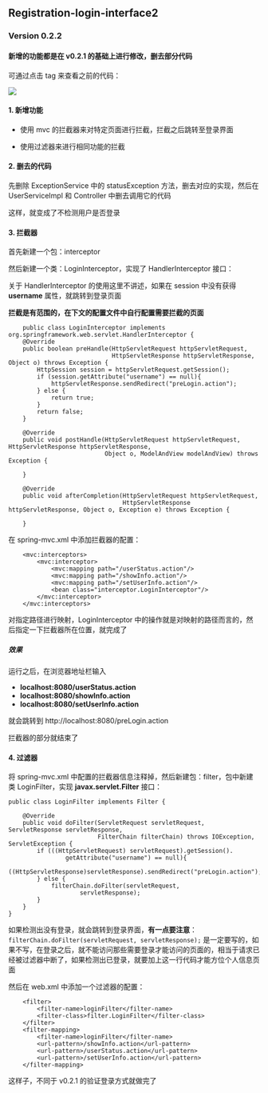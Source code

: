 ## Registration-login-interface2

### Version 0.2.2

#### 新增的功能都是在 v0.2.1 的基础上进行修改，删去部分代码

可通过点击 tag 来查看之前的代码：

![](https://upload-images.jianshu.io/upload_images/3426615-a2a86f9628363959.png?imageMogr2/auto-orient/strip%7CimageView2/2/w/1240)

#### 1. 新增功能

* 使用 mvc 的拦截器来对特定页面进行拦截，拦截之后跳转至登录界面

* 使用过滤器来进行相同功能的拦截

#### 2. 删去的代码

先删除 ExceptionService 中的 statusException 方法，删去对应的实现，然后在 UserServiceImpl 和 Controller 中删去调用它的代码

这样，就变成了不检测用户是否登录

#### 3. 拦截器

首先新建一个包：interceptor

然后新建一个类：LoginInterceptor，实现了 HandlerInterceptor 接口：

关于 HandlerInterceptor 的使用这里不讲述，如果在 session 中没有获得 **username** 属性，就跳转到登录页面

**拦截是有范围的，在下文的配置文件中自行配置需要拦截的页面**

```
    public class LoginInterceptor implements org.springframework.web.servlet.HandlerInterceptor {
    @Override
    public boolean preHandle(HttpServletRequest httpServletRequest,
                             HttpServletResponse httpServletResponse, Object o) throws Exception {
        HttpSession session = httpServletRequest.getSession();
        if (session.getAttribute("username") == null){
            httpServletResponse.sendRedirect("preLogin.action");
        } else {
            return true;
        }
        return false;
    }

    @Override
    public void postHandle(HttpServletRequest httpServletRequest, HttpServletResponse httpServletResponse,
                           Object o, ModelAndView modelAndView) throws Exception {

    }

    @Override
    public void afterCompletion(HttpServletRequest httpServletRequest,
                                HttpServletResponse httpServletResponse, Object o, Exception e) throws Exception {

    }
```

在 spring-mvc.xml 中添加拦截器的配置：

```
    <mvc:interceptors>
        <mvc:interceptor>
            <mvc:mapping path="/userStatus.action"/>
            <mvc:mapping path="/showInfo.action"/>
            <mvc:mapping path="/setUserInfo.action"/>
            <bean class="interceptor.LoginInterceptor"/>
        </mvc:interceptor>
    </mvc:interceptors>
```

对指定路径进行映射，LoginInterceptor 中的操作就是对映射的路径而言的，然后指定一下拦截器所在位置，就完成了

##### 效果

运行之后，在浏览器地址栏输入

* **localhost:8080/userStatus.action**
* **localhost:8080/showInfo.action**
* **localhost:8080/setUserInfo.action**

就会跳转到 http://localhost:8080/preLogin.action

拦截器的部分就结束了

#### 4. 过滤器

将 spring-mvc.xml 中配置的拦截器信息注释掉，然后新建包：filter，包中新建类 LoginFilter，实现 **javax.servlet.Filter** 接口：

```
public class LoginFilter implements Filter {

    @Override
    public void doFilter(ServletRequest servletRequest, ServletResponse servletResponse, 
                         FilterChain filterChain) throws IOException, ServletException {
        if (((HttpServletRequest) servletRequest).getSession().
                getAttribute("username") == null){
            ((HttpServletResponse)servletResponse).sendRedirect("preLogin.action");
        } else {
            filterChain.doFilter(servletRequest,
                    servletResponse);
        }
    }
}
```

如果检测出没有登录，就会跳转到登录界面，**有一点要注意**：` filterChain.doFilter(servletRequest,
                    servletResponse);`
是一定要写的，如果不写，在登录之后，就不能访问那些需要登录才能访问的页面的，相当于请求已经被过滤器中断了，如果检测出已登录，就要加上这一行代码才能方位个人信息页面

然后在 web.xml 中添加一个过滤器的配置：

```
    <filter>
        <filter-name>loginFilter</filter-name>
        <filter-class>filter.LoginFilter</filter-class>
    </filter>
    <filter-mapping>
        <filter-name>loginFilter</filter-name>
        <url-pattern>/showInfo.action</url-pattern>
        <url-pattern>/userStatus.action</url-pattern>
        <url-pattern>/setUserInfo.action</url-pattern>
    </filter-mapping>
```

这样子，不同于 v0.2.1 的验证登录方式就做完了